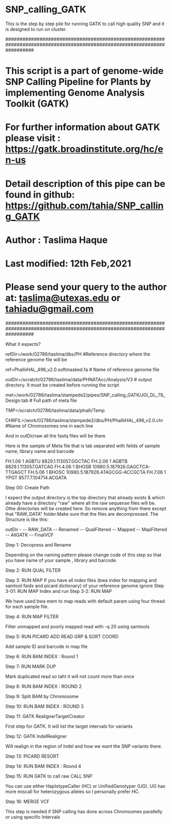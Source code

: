 # SNP_calling_GATK

This is the step by step pile for running GATK to call high quality SNP and it is designed to run on cluster.

##########################################################################################################################
# This script is a part of genome-wide SNP Calling Pipeline for Plants by implementing Genome Analysis Toolkit (GATK)    #
# For further information about GATK please visit : https://gatk.broadinstitute.org/hc/en-us                             #
# Detail description of this pipe can be found in github: https://github.com/tahia/SNP_calling_GATK                      #
# Author : Taslima Haque                                                                                                 #
# Last modified: 12th Feb,2021                                                                                           #
# Please send your query to the author at: taslima@utexas.edu or tahiadu@gmail.com                                       #
##########################################################################################################################

What it expects?

refDir=/work/02786/taslima/dbs/PH #Reference directory where the reference genome file will be

ref=PhalliiHAL_496_v2.0.softmasked.fa # Name of reference genome file

outDir=/scratch/02786/taslima/data/PHNATAcc/Analysis/V3 # output directory. It must be created before running the script

met=/work/02786/taslima/stampede2/pipes/SNP_calling_GATK/JGI_DL_78_Design.tab # Full path of meta file

TMP=/scratch/02786/taslima/data/phalli/Temp

CHRFIL=/work/02786/taslima/stampede2/dbs/PH/PhalliiHAL_496_v2.0.chr #Name of Chromosomes one in each line


And in outDir/raw all the fastq files will be there

Here is the sample of Meta file that is tab separated with feilds of sample name, library name and barcode

FH.1.06 1       AGBTU   8829.1.113057.GGCTAC
FH.2.06 1       AGBTB   8829.1.113057.GATCAG
FH.4.06 1       BHOSB   10980.5.187926.GAGCTCA-TTGAGCT
FH.5.06 1       BHOSC   10980.5.187926.ATAGCGG-ACCGCTA
FH.7.06 1       YPGT    8577.7.104714.ACGATA

Step 00: Create Path

I expect the output directory is the top directory that already exists & which already have a directory "raw" where all the raw sequense files will be. Othe directories will be created here. So remove anything from there except that "RAW_DATA" folder.Make sure that the files are decompressed. The Structure is like this:

 outDir -
 	     -- RAW_DATA
       -- Renamed
       -- QualFiltered
       -- Mapped
       -- MapFiltered
       -- AllGATK
       -- FinalVCF 


Step 1: Decopress and Rename 

Depending on the naming pattern please change code of this step so that you have name of your sample , library and barcode.

Step 2: RUN QUAL FILTER

Step 3: RUN MAP
If you have all index files (bwa index for mapping and samtool faidx and picard dictionary) of your reference genome ignore Step 3-01: RUN MAP Index and run Step 3-2: RUN MAP

We have used bwa mem to map reads with default param using four thread for each sample file.

Step 4: RUN MAP FILTER

Filter unmapped and poorly mapped read with -q 20 using samtools

Step 5: RUN PICARD ADD READ GRP & SORT COORD

Add sample ID and barcode in map file

Step 6: RUN BAM INDEX : Round 1

Step 7: RUN MARK DUP 

Mark duplicated read so taht it will not count more than once

Step 8: RUN BAM INDEX : ROUND 2

Step 9: Split BAM by Chromosome

Step 10: RUN BAM INDEX : ROUND 3

Step 11: GATK RealignerTargetCreator

First step for GATK. It will list the target intervals for variants

Step 12: GATK IndelRealigner

Will realign in the region of Indel and how we want the SNP variants there.

Step 13: PICARD RESORT

Step 14: RUN BAM INDEX : Round 4

Step 15: RUN GATK to call raw CALL SNP

You can use either HaplotypeCaller (HC) or UnifiedGenotyper (UG). UG has more miscall for heterozygous alleles so I personally prefer HC. 

Step 16: MERGE VCF

This step is needed if SNP calling has done across Chromsomes parallelly or using specific Intervals


